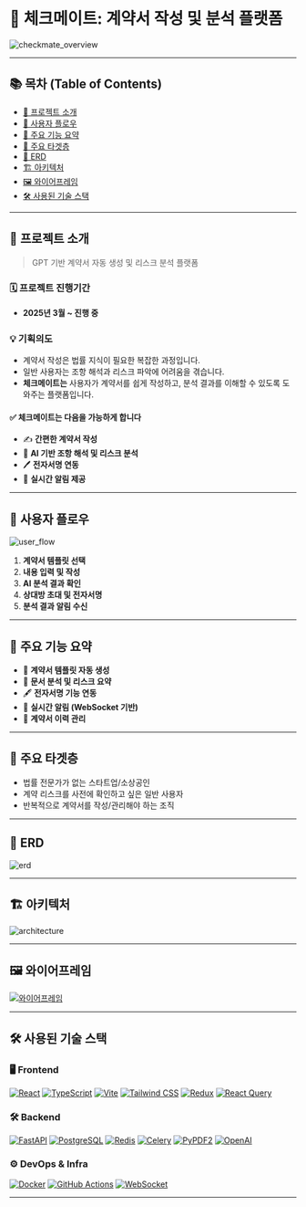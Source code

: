 # 📄 체크메이트: 계약서 작성 및 분석 플랫폼

![checkmate_overview](https://github.com/user-attachments/assets/your-image-id)

---

## 📚 목차 (Table of Contents)

- [🧭 프로젝트 소개](#-프로젝트-소개)
- [🔄 사용자 플로우](#-사용자-플로우)
- [🎯 주요 기능 요약](#-주요-기능-요약)
- [👥 주요 타겟층](#-주요-타겟층)
- [📘 ERD](#-erd)
- [🏗️ 아키텍처](#-아키텍처)
- [🖼️ 와이어프레임](#-와이어프레임)
- [🛠 사용된 기술 스택](#-사용된-기술-스택)

---

## 🧭 프로젝트 소개

> GPT 기반 계약서 자동 생성 및 리스크 분석 플랫폼

### 🗓 프로젝트 진행기간
- **2025년 3월 ~ 진행 중**

### 💡 기획의도
- 계약서 작성은 법률 지식이 필요한 복잡한 과정입니다.
- 일반 사용자는 조항 해석과 리스크 파악에 어려움을 겪습니다.
- **체크메이트는** 사용자가 계약서를 쉽게 작성하고, 분석 결과를 이해할 수 있도록 도와주는 플랫폼입니다.

#### ✅ 체크메이트는 다음을 가능하게 합니다
- ✍️ **간편한 계약서 작성**
- 🧠 **AI 기반 조항 해석 및 리스크 분석**
- 🖊 **전자서명 연동**
- 🔔 **실시간 알림 제공**

---

## 🔄 사용자 플로우

![user_flow](https://github.com/user-attachments/assets/your-user-flow-img)

1. **계약서 템플릿 선택**
2. **내용 입력 및 작성**
3. **AI 분석 결과 확인**
4. **상대방 초대 및 전자서명**
5. **분석 결과 알림 수신**

---

## 🎯 주요 기능 요약

- 📄 **계약서 템플릿 자동 생성**
- 🧾 **문서 분석 및 리스크 요약**
- 🖋 **전자서명 기능 연동**
- 🔁 **실시간 알림 (WebSocket 기반)**
- 📁 **계약서 이력 관리**

---

## 👥 주요 타겟층

- 법률 전문가가 없는 스타트업/소상공인
- 계약 리스크를 사전에 확인하고 싶은 일반 사용자
- 반복적으로 계약서를 작성/관리해야 하는 조직

---

## 📘 ERD

![erd](https://github.com/user-attachments/assets/your-erd-img)

---

## 🏗️ 아키텍처

![architecture](https://github.com/user-attachments/assets/your-architecture-img)

---

## 🖼️ 와이어프레임

[![와이어프레임](https://github.com/user-attachments/assets/your-wireframe-img)](https://www.figma.com/file/Checkmate...)

---

## 🛠 사용된 기술 스택

### 🖥️ Frontend
[![React](https://img.shields.io/badge/React-61DAFB?style=flat&logo=react&logoColor=black)](https://reactjs.org/)
[![TypeScript](https://img.shields.io/badge/TypeScript-3178C6?style=flat&logo=typescript&logoColor=white)](https://www.typescriptlang.org/)
[![Vite](https://img.shields.io/badge/Vite-646CFF?style=flat&logo=vite&logoColor=white)](https://vitejs.dev/)
[![Tailwind CSS](https://img.shields.io/badge/TailwindCSS-06B6D4?style=flat&logo=tailwind-css&logoColor=white)](https://tailwindcss.com/)
[![Redux](https://img.shields.io/badge/Redux-764ABC?style=flat&logo=redux&logoColor=white)](https://redux.js.org/)
[![React Query](https://img.shields.io/badge/React_Query-FF4154?style=flat&logo=react-query&logoColor=white)](https://tanstack.com/query/)

### 🛠 Backend
[![FastAPI](https://img.shields.io/badge/FastAPI-009688?style=flat&logo=fastapi&logoColor=white)](https://fastapi.tiangolo.com/)
[![PostgreSQL](https://img.shields.io/badge/PostgreSQL-336791?style=flat&logo=postgresql&logoColor=white)](https://www.postgresql.org/)
[![Redis](https://img.shields.io/badge/Redis-DC382D?style=flat&logo=redis&logoColor=white)](https://redis.io/)
[![Celery](https://img.shields.io/badge/Celery-37814A?style=flat&logo=celery&logoColor=white)](https://docs.celeryq.dev/)
[![PyPDF2](https://img.shields.io/badge/PyPDF2-3776AB?style=flat&logo=python&logoColor=white)](https://pypdf2.readthedocs.io/)
[![OpenAI](https://img.shields.io/badge/OpenAI-412991?style=flat&logo=openai&logoColor=white)](https://openai.com/)

### ⚙ DevOps & Infra
[![Docker](https://img.shields.io/badge/Docker-2496ED?style=flat&logo=docker&logoColor=white)](https://www.docker.com/)
[![GitHub Actions](https://img.shields.io/badge/GitHub_Actions-2088FF?style=flat&logo=github-actions&logoColor=white)](https://github.com/features/actions)
[![WebSocket](https://img.shields.io/badge/WebSocket-008080?style=flat)](https://developer.mozilla.org/en-US/docs/Web/API/WebSockets_API)

---
